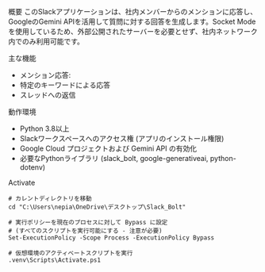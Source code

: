 概要
このSlackアプリケーションは、社内メンバーからのメンションに応答し、GoogleのGemini APIを活用して質問に対する回答を生成します。Socket Modeを使用しているため、外部公開されたサーバーを必要とせず、社内ネットワーク内でのみ利用可能です。

主な機能
- メンション応答:
- 特定のキーワードによる応答
- スレッドへの返信

動作環境
- Python 3.8以上
- Slackワークスペースへのアクセス権 (アプリのインストール権限)
- Google Cloud プロジェクトおよび Gemini API の有効化
- 必要なPythonライブラリ (slack_bolt, google-generativeai, python-dotenv)

Activate
```
# カレントディレクトリを移動
cd "C:\Users\nepia\OneDrive\デスクトップ\Slack_Bolt"

# 実行ポリシーを現在のプロセスに対して Bypass に設定
# (すべてのスクリプトを実行可能にする - 注意が必要)
Set-ExecutionPolicy -Scope Process -ExecutionPolicy Bypass

# 仮想環境のアクティベートスクリプトを実行
.venv\Scripts\Activate.ps1

```

